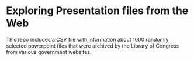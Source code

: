 # Exploring Presentation files from the Web

This repo includes a CSV file with information about 1000 randomly selected
powerpoint files that were archived by the Library of Congress from various
government websites. 
